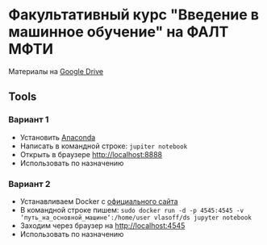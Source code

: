 # Факультативный курс "Введение в машинное обучение" на ФАЛТ МФТИ


Материалы на [Google Drive](https://drive.google.com/drive/folders/1EfEQva60OWDTke_ekXJwT5oAqKd10voK?usp=sharing)



## Tools 

### Вариант 1
- Установить [Anaconda](https://www.anaconda.com/distribution/)
- Написать в командной строке: `jupiter notebook`
- Открыть в браузере [http://localhost:8888](http://localhost:8888)
- Использовать по назначению

### Вариант 2
- Устанавливаем Docker с [официального сайта](https://www.docker.com/products/docker-desktop)
- В командной строке пишем: `sudo docker run -d -p 4545:4545 -v ‘путь_на_основной_машине‘:/home/user vlasoff/ds jupyter notebook`
- Заходим через браузер на [http://localhost:4545](http://localhost:4545)
- Использовать по назначению
